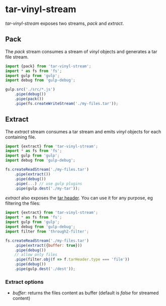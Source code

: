 # tar-vinyl-stream

*tar-vinyl-stream* exposes two streams, *pack* and *extract*.


## Pack
The *pack* stream consumes a stream of *vinyl* objects and generates a tar file stream.

```javascript
import {pack} from 'tar-vinyl-stream';
import * as fs from 'fs';
import gulp from 'gulp';
import debug from 'gulp-debug';

gulp.src('./src/*.js')
	.pipe(debug())
	.pipe(pack())
	.pipe(fs.createWriteStream('./my-files.tar'));
```

## Extract
The *extract* stream consumes a tar stream and emits *vinyl* objects for each containing file.

```javascript
import {extract} from 'tar-vinyl-stream';
import * as fs from 'fs';
import gulp from 'gulp';
import debug from 'gulp-debug';

fs.createReadStream('./my-files.tar')
	.pipe(extract())
	.pipe(debug())
	.pipe(...) // use gulp plugins
	.pipe(gulp.dest('./my-tar'));
```

*extract* also exposes the [tar header](https://www.npmjs.com/package/tar-stream#headers). You can use it for any purpose, eg filtering the files:
```javascript
import {extract} from 'tar-vinyl-stream';
import * as fs from 'fs';
import gulp from 'gulp';
import debug from 'gulp-debug';
import filter from 'through2-filter';

fs.createReadStream('./my-files.tar')
	.pipe(extract({buffer: true}))
	.pipe(debug())
	// allow only files
	.pipe(filter.obj(f => f.tarHeader.type === 'file'))
	.pipe(debug())
	.pipe(gulp.dest('./dest'));

```

### Extract options
* *buffer*: returns the files content as buffer (default is *false* for streamed content)
